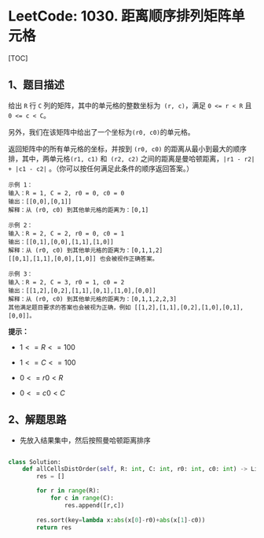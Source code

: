 # LeetCode: 1030. 距离顺序排列矩阵单元格

[TOC]

## 1、题目描述

给出 `R` 行 `C` 列的矩阵，其中的单元格的整数坐标为` (r, c)`，满足 `0 <= r < R` 且 `0 <= c < C`。

另外，我们在该矩阵中给出了一个坐标为` (r0, c0) `的单元格。

返回矩阵中的所有单元格的坐标，并按到 `(r0, c0)` 的距离从最小到最大的顺序排，其中，两单元格`(r1, c1)` 和` (r2, c2)` 之间的距离是曼哈顿距离，`|r1 - r2| + |c1 - c2|` 。（你可以按任何满足此条件的顺序返回答案。）

 ```
示例 1：
输入：R = 1, C = 2, r0 = 0, c0 = 0
输出：[[0,0],[0,1]]
解释：从 (r0, c0) 到其他单元格的距离为：[0,1]

示例 2：
输入：R = 2, C = 2, r0 = 0, c0 = 1
输出：[[0,1],[0,0],[1,1],[1,0]]
解释：从 (r0, c0) 到其他单元格的距离为：[0,1,1,2]
[[0,1],[1,1],[0,0],[1,0]] 也会被视作正确答案。

示例 3：
输入：R = 2, C = 3, r0 = 1, c0 = 2
输出：[[1,2],[0,2],[1,1],[0,1],[1,0],[0,0]]
解释：从 (r0, c0) 到其他单元格的距离为：[0,1,1,2,2,3]
其他满足题目要求的答案也会被视为正确，例如 [[1,2],[1,1],[0,2],[1,0],[0,1],[0,0]]。
 ```



**提示：**

-  $1 <= R <= 100$

-  $1 <= C <= 100$ 

-  $0 <= r0 < R$ 

-  $0 <= c0 < C$ 



## 2、解题思路

- 先放入结果集中，然后按照曼哈顿距离排序

```python

class Solution:
    def allCellsDistOrder(self, R: int, C: int, r0: int, c0: int) -> List[List[int]]:
        res = []

        for r in range(R):
            for c in range(C):
                res.append([r,c])
                
        res.sort(key=lambda x:abs(x[0]-r0)+abs(x[1]-c0))
        return res

```

